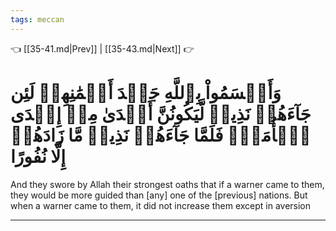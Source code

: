 ```yaml
---
tags: meccan
---
```


👈 [[35-41.md|Prev]] | [[35-43.md|Next]] 👉

# وَأَقۡسَمُواْ بِٱللَّهِ جَهۡدَ أَيۡمَٰنِهِمۡ لَئِن جَآءَهُمۡ نَذِيرٞ لَّيَكُونُنَّ أَهۡدَىٰ مِنۡ إِحۡدَى ٱلۡأُمَمِۖ فَلَمَّا جَآءَهُمۡ نَذِيرٞ مَّا زَادَهُمۡ إِلَّا نُفُورًا

And they swore by Allah their strongest oaths that if a warner came to them, they would be more guided than [any] one of the [previous] nations. But when a warner came to them, it did not increase them except in aversion

---

